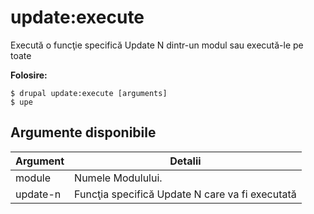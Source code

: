# update:execute
Execută o funcţie specifică Update N dintr-un modul sau execută-le pe toate

**Folosire:**
```
$ drupal update:execute [arguments] 
$ upe  
```

## Argumente disponibile
Argument | Detalii
---------|-------------
module | Numele Modulului.
update-n | Funcţia specifică Update N care va fi executată
